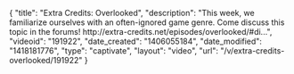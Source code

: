 {
    "title": "Extra Credits: Overlooked",
    "description": "This week, we familiarize ourselves with an often-ignored game genre. Come discuss this topic in the forums! http:\/\/extra-credits.net\/episodes\/overlooked\/#di...",
    "videoid": "191922",
    "date_created": "1406055184",
    "date_modified": "1418181776",
    "type": "captivate",
    "layout": "video",
    "url": "\/v\/extra-credits-overlooked\/191922"
}